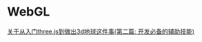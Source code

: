 # WebGL

[关于从入门three.js到做出3d地球这件事(第二篇: 开发必备的辅助技能)](https://mp.weixin.qq.com/s/4YwthhhD-umgeWnPtBtdnA)